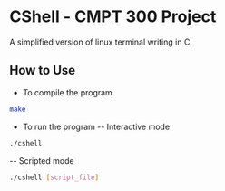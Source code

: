 # CShell - CMPT 300 Project

A simplified version of linux terminal writing in C

## How to Use

- To compile the program
```bash
make
```
- To run the program
-- Interactive mode
```bash
./cshell
```
-- Scripted mode
```bash
./cshell [script_file]
```
